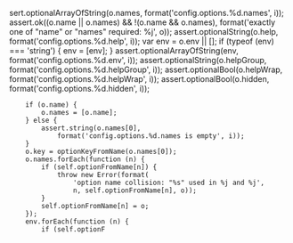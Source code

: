 sert.optionalArrayOfString(o.names,
            format('config.options.%d.names', i));
        assert.ok((o.name || o.names) && !(o.name && o.names),
            format('exactly one of "name" or "names" required: %j', o));
        assert.optionalString(o.help, format('config.options.%d.help', i));
        var env = o.env || [];
        if (typeof (env) === 'string') {
            env = [env];
        }
        assert.optionalArrayOfString(env, format('config.options.%d.env', i));
        assert.optionalString(o.helpGroup,
            format('config.options.%d.helpGroup', i));
        assert.optionalBool(o.helpWrap,
            format('config.options.%d.helpWrap', i));
        assert.optionalBool(o.hidden, format('config.options.%d.hidden', i));

        if (o.name) {
            o.names = [o.name];
        } else {
            assert.string(o.names[0],
                format('config.options.%d.names is empty', i));
        }
        o.key = optionKeyFromName(o.names[0]);
        o.names.forEach(function (n) {
            if (self.optionFromName[n]) {
                throw new Error(format(
                    'option name collision: "%s" used in %j and %j',
                    n, self.optionFromName[n], o));
            }
            self.optionFromName[n] = o;
        });
        env.forEach(function (n) {
            if (self.optionF